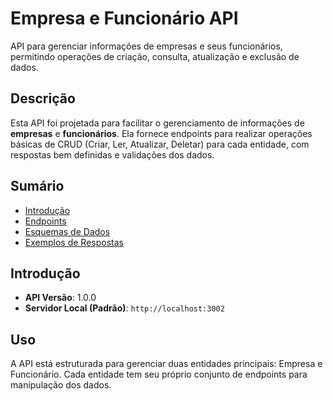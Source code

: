 # Empresa e Funcionário API

API para gerenciar informações de empresas e seus funcionários, permitindo operações de criação, consulta, atualização e exclusão de dados.

## Descrição

Esta API foi projetada para facilitar o gerenciamento de informações de **empresas** e **funcionários**. Ela fornece endpoints para realizar operações básicas de CRUD (Criar, Ler, Atualizar, Deletar) para cada entidade, com respostas bem definidas e validações dos dados.

## Sumário

- [Introdução](#introdução)
- [Endpoints](#endpoints)
- [Esquemas de Dados](#esquemas-de-dados)
- [Exemplos de Respostas](#exemplos-de-respostas)

## Introdução

- **API Versão**: 1.0.0
- **Servidor Local (Padrão)**: `http://localhost:3002`


## Uso
A API está estruturada para gerenciar duas entidades principais: Empresa e Funcionário. Cada entidade tem seu próprio conjunto de endpoints para manipulação dos dados.


